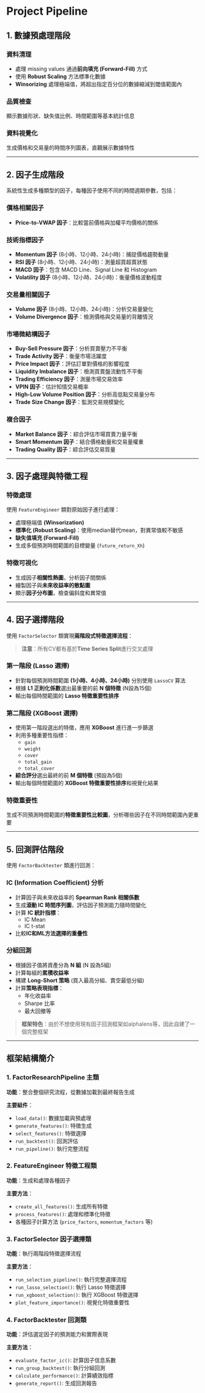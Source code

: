 # Project Pipeline

## 1. 數據預處理階段

### 資料清理
- 處理 missing values 通過**前向填充 (Forward-Fill)** 方式
- 使用 **Robust Scaling** 方法標準化數據
- **Winsorizing** 處理極端值，將超出指定百分位的數據縮減到閾值範圍內

### 品質檢查
顯示數據形狀、缺失值比例、時間範圍等基本統計信息

### 資料視覺化
生成價格和交易量的時間序列圖表，直觀展示數據特性

---

## 2. 因子生成階段

系統性生成多種類型的因子，每種因子使用不同的時間週期參數，包括：

### 價格相關因子
- **Price-to-VWAP 因子**：比較當前價格與加權平均價格的關係

### 技術指標因子
- **Momentum 因子** (8小時、12小時、24小時)：捕捉價格趨勢動量
- **RSI 因子** (8小時、12小時、24小時)：測量超買超賣狀態
- **MACD 因子**：包含 MACD Line、Signal Line 和 Histogram
- **Volatility 因子** (8小時、12小時、24小時)：衡量價格波動程度

### 交易量相關因子
- **Volume 因子** (8小時、12小時、24小時)：分析交易量變化
- **Volume Divergence 因子**：檢測價格與交易量的背離情況

### 市場微結構因子
- **Buy-Sell Pressure 因子**：分析買賣壓力不平衡
- **Trade Activity 因子**：衡量市場活躍度
- **Price Impact 因子**：評估訂單對價格的影響程度
- **Liquidity Imbalance 因子**：檢測買賣盤流動性不平衡
- **Trading Efficiency 因子**：測量市場交易效率
- **VPIN 因子**：估計知情交易概率
- **High-Low Volume Position 因子**：分析高低點交易量分布
- **Trade Size Change 因子**：監測交易規模變化

### 複合因子
- **Market Balance 因子**：綜合評估市場買賣力量平衡
- **Smart Momentum 因子**：結合價格動量和交易量權重
- **Trading Quality 因子**：綜合評估交易質量

---

## 3. 因子處理與特徵工程

### 特徵處理
使用 `FeatureEngineer` 類對原始因子進行處理：
- 處理極端值 **(Winsorization)**
- **標準化 (Robust Scaling)**：使用median替代mean，對異常值較不敏感
- **缺失值填充 (Forward-Fill)**
- 生成多個預測時間範圍的目標變量 (`future_return_Xh`)

### 特徵可視化
- 生成因子**相關性熱圖**，分析因子間關係
- 繪製因子與**未來收益率的散點圖**
- 顯示**因子分布圖**，檢查偏斜度和異常值

---

## 4. 因子選擇階段

使用 `FactorSelector` 類實現**兩階段式特徵選擇流程**：
> **注意**：所有CV都有基於**Time Series Split**進行交叉處理

### 第一階段 (Lasso 選擇)
- 針對每個預測時間範圍 **(1小時、4小時、24小時)** 分別使用 `LassoCV` 算法
- 根據 **L1 正則化係數**選出最重要的前 **N 個特徵** (N設為15個)
- 輸出每個時間範圍的 **Lasso 特徵重要性排序**

### 第二階段 (XGBoost 選擇)
- 使用第一階段選出的特徵，應用 **XGBoost** 進行進一步篩選
- 利用多種重要性指標：
  - `gain`
  - `weight`
  - `cover`
  - `total_gain`
  - `total_cover`
- **綜合評分**選出最終的前 **M 個特徵** (預設為5個)
- 輸出每個時間範圍的 **XGBoost 特徵重要性排序**和視覺化結果

### 特徵重要性
生成不同預測時間範圍的**特徵重要性比較圖**，分析哪些因子在不同時間範圍內更重要

---

## 5. 回測評估階段

使用 `FactorBacktester` 類進行回測：

### IC (Information Coefficient) 分析
- 計算因子與未來收益率的 **Spearman Rank 相關係數**
- 生成**滾動 IC 時間序列圖**，評估因子預測能力隨時間變化
- 計算 **IC 統計指標**：
  - IC Mean
  - IC t-stat
- 比較**IC和ML方法選擇的重疊性**

### 分組回測
- 根據因子值將資產分為 **N 組** (N 設為5組)
- 計算每組的**累積收益率**
- 構建 **Long-Short 策略** (買入最高分組、賣空最低分組)
- 計算**策略表現指標**：
  - 年化收益率
  - Sharpe 比率
  - 最大回撤等

> **框架特色**：由於不想使用現有因子回測框架如alphalens等，因此自建了一個完整框架

---

## 框架結構簡介

### 1. FactorResearchPipeline 主類
**功能**：整合整個研究流程，從數據加載到最終報告生成

**主要組件**：
- `load_data()`: 數據加載與預處理
- `generate_features()`: 特徵生成
- `select_features()`: 特徵選擇
- `run_backtest()`: 回測評估
- `run_pipeline()`: 執行完整流程

### 2. FeatureEngineer 特徵工程類
**功能**：生成和處理各種因子

**主要方法**：
- `create_all_features()`: 生成所有特徵
- `process_features()`: 處理和標準化特徵
- 各種因子計算方法 (`price_factors`, `momentum_factors` 等)

### 3. FactorSelector 因子選擇類
**功能**：執行兩階段特徵選擇流程

**主要方法**：
- `run_selection_pipeline()`: 執行完整選擇流程
- `run_lasso_selection()`: 執行 Lasso 特徵選擇
- `run_xgboost_selection()`: 執行 XGBoost 特徵選擇
- `plot_feature_importance()`: 視覺化特徵重要性

### 4. FactorBacktester 回測類
**功能**：評估選定因子的預測能力和實際表現

**主要方法**：
- `evaluate_factor_ic()`: 計算因子信息系數
- `run_group_backtest()`: 執行分組回測
- `calculate_performance()`: 計算績效指標
- `generate_report()`: 生成回測報告
